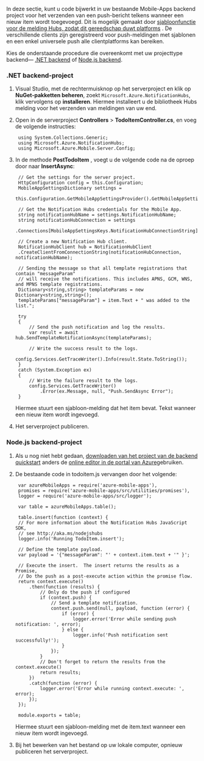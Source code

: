 In deze sectie, kunt u code bijwerkt in uw bestaande Mobile-Apps backend project voor het verzenden van een push-bericht telkens wanneer een nieuw item wordt toegevoegd. Dit is mogelijk gemaakt door [sjabloonfunctie voor de melding Hubs, zodat dit gereedschap duwt platforms](../articles/notification-hubs/notification-hubs-templates-cross-platform-push-messages.md) . De verschillende clients zijn geregistreerd voor push-meldingen met sjablonen en een enkel universele push alle clientplatforms kan bereiken.

Kies de onderstaande procedure die overeenkomt met uw projecttype backend&mdash; [.NET backend](#dotnet) of [Node.js backend](#nodejs).

### <a name="dotnet"></a>.NET backend-project
1. Visual Studio, met de rechtermuisknop op het serverproject en klik op **NuGet-pakketten beheren**, zoekt `Microsoft.Azure.NotificationHubs`, klik vervolgens op **installeren**. Hiermee installeert u de bibliotheek Hubs melding voor het verzenden van meldingen van uw end.

3. Open in de serverproject **Controllers** > **TodoItemController.cs**, en voeg de volgende instructies:

        using System.Collections.Generic;
        using Microsoft.Azure.NotificationHubs;
        using Microsoft.Azure.Mobile.Server.Config;
    

2. In de methode **PostTodoItem** , voegt u de volgende code na de oproep door naar **InsertAsync**:  

        // Get the settings for the server project.
        HttpConfiguration config = this.Configuration;
        MobileAppSettingsDictionary settings = 
            this.Configuration.GetMobileAppSettingsProvider().GetMobileAppSettings();
        
        // Get the Notification Hubs credentials for the Mobile App.
        string notificationHubName = settings.NotificationHubName;
        string notificationHubConnection = settings
            .Connections[MobileAppSettingsKeys.NotificationHubConnectionString].ConnectionString;

        // Create a new Notification Hub client.
        NotificationHubClient hub = NotificationHubClient
        .CreateClientFromConnectionString(notificationHubConnection, notificationHubName);

        // Sending the message so that all template registrations that contain "messageParam"
        // will receive the notifications. This includes APNS, GCM, WNS, and MPNS template registrations.
        Dictionary<string,string> templateParams = new Dictionary<string,string>();
        templateParams["messageParam"] = item.Text + " was added to the list.";

        try
        {
            // Send the push notification and log the results.
            var result = await hub.SendTemplateNotificationAsync(templateParams);

            // Write the success result to the logs.
            config.Services.GetTraceWriter().Info(result.State.ToString());
        }
        catch (System.Exception ex)
        {
            // Write the failure result to the logs.
            config.Services.GetTraceWriter()
                .Error(ex.Message, null, "Push.SendAsync Error");
        }

    Hiermee stuurt een sjabloon-melding dat het item bevat. Tekst wanneer een nieuw item wordt ingevoegd.

4. Het serverproject publiceren. 

### <a name="nodejs"></a>Node.js backend-project

1. Als u nog niet hebt gedaan, [downloaden van het project van de backend quickstart](app-service-mobile-node-backend-how-to-use-server-sdk.md#download-quickstart) anders de [online editor in de portal van Azure](app-service-mobile-node-backend-how-to-use-server-sdk.md#online-editor)gebruiken.

2. De bestaande code in todoitem.js vervangen door het volgende:

        var azureMobileApps = require('azure-mobile-apps'),
        promises = require('azure-mobile-apps/src/utilities/promises'),
        logger = require('azure-mobile-apps/src/logger');
    
        var table = azureMobileApps.table();
        
        table.insert(function (context) {
        // For more information about the Notification Hubs JavaScript SDK, 
        // see http://aka.ms/nodejshubs
        logger.info('Running TodoItem.insert');
        
        // Define the template payload.
        var payload = '{"messageParam": "' + context.item.text + '" }';  
        
        // Execute the insert.  The insert returns the results as a Promise,
        // Do the push as a post-execute action within the promise flow.
        return context.execute()
            .then(function (results) {
                // Only do the push if configured
                if (context.push) {
                    // Send a template notification.
                    context.push.send(null, payload, function (error) {
                        if (error) {
                            logger.error('Error while sending push notification: ', error);
                        } else {
                            logger.info('Push notification sent successfully!');
                        }
                    });
                }
                // Don't forget to return the results from the context.execute()
                return results;
            })
            .catch(function (error) {
                logger.error('Error while running context.execute: ', error);
            });
        });

        module.exports = table;  

    Hiermee stuurt een sjabloon-melding met de item.text wanneer een nieuw item wordt ingevoegd.

2. Bij het bewerken van het bestand op uw lokale computer, opnieuw publiceren het serverproject.
